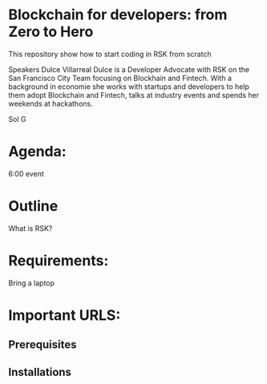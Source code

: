 # Blockchain for developers: from Zero to Hero
This repository show how to start coding in RSK from scratch 

Speakers
Dulce Villarreal
Dulce  is a Developer Advocate with RSK on the San Francisco City Team focusing on Blockhain and Fintech. With a background in economie  she works with startups and developers to help them adopt Blockchain and Fintech, talks at industry events and spends her weekends at hackathons.

Sol G



# Agenda:
6:00 event 

# Outline
What is RSK?


# Requirements:
 
 Bring a laptop

# Important URLS:

## Prerequisites

## Installations
